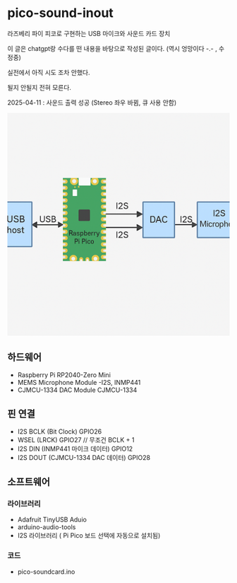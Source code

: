 # pico-sound-inout
라즈베리 파이 피코로 구현하는 USB 마이크와 사운드 카드 장치

이 글은 chatgpt랑 수다를 떤 내용을 바탕으로 작성된 글이다. 
(역시 엉망이다 -.- , 수정중)

실전에서 아직 시도 조차 안했다. 

될지 안될지 전혀 모른다. 

2025-04-11 : 사운드 출력 성공 (Stereo 좌우 바뀜, 큐 사용 안함)

![구성도](pico-usb-soundcard-and-mic_1743587234219.png)

## 하드웨어
+ Raspberry Pi RP2040-Zero Mini
+ MEMS Microphone Module -I2S, INMP441
+ CJMCU-1334 DAC Module CJMCU-1334

## 핀 연결
+ I2S BCLK (Bit Clock)	GPIO26
+ WSEL (LRCK) GPIO27 // 무조건 BCLK + 1 
+ I2S DIN (INMP441 마이크 데이터)	GPIO12
+ I2S DOUT (CJMCU-1334 DAC 데이터)	GPIO28

## 소프트웨어

### 라이브러리
+ Adafruit TinyUSB Aduio
+ arduino-audio-tools
+ I2S 라이브러리 ( Pi Pico 보드 선택에 자동으로 설치됨)

### 코드
+ pico-soundcard.ino
